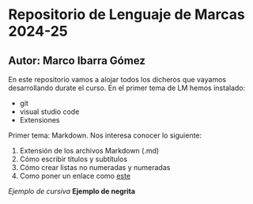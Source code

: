 # Repositorio de Lenguaje de Marcas 2024-25
## Autor: Marco Ibarra Gómez
En este repositorio vamos a alojar todos los dicheros que vayamos
desarrollando durate el curso. En el primer tema de LM hemos instalado:
- git
- visual studio code
- Extensiones

Primer tema: Markdown. Nos interesa conocer lo siguiente:
1. Extensión de los archivos Markdown (.md)
2. Cómo escribir títulos y subtítulos
3. Cómo crear listas no numeradas y numeradas
4. Como poner un enlace como [este](https://markdown.es/sintaxis-markdown/#links)

*Ejemplo de cursiva*
**Ejemplo de negrita**